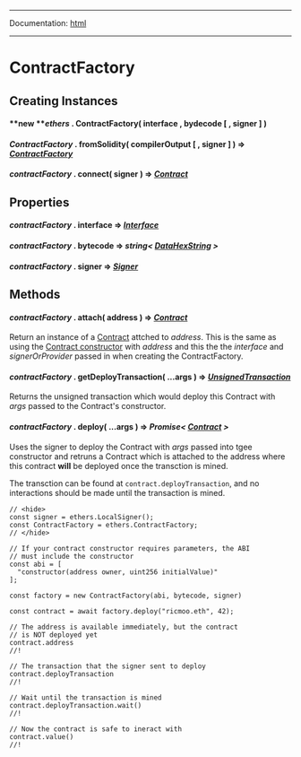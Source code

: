 -----

Documentation: [html](https://docs-beta.ethers.io/)

-----

ContractFactory
===============

Creating Instances
------------------

#### **new ***ethers* . **ContractFactory**( interface , bydecode [ , signer ] )



#### *ContractFactory* . **fromSolidity**( compilerOutput [ , signer ] ) => *[ContractFactory](/api/contract/contract-factory/)*



#### *contractFactory* . **connect**( signer ) => *[Contract](/api/contract/contract/)*



Properties
----------

#### *contractFactory* . **interface** => *[Interface](/api/utils/abi/interface/)*



#### *contractFactory* . **bytecode** => *string< [DataHexString](/api/utils/bytes/#DataHexString) >*



#### *contractFactory* . **signer** => *[Signer](/api/signer/#Signer)*



Methods
-------

#### *contractFactory* . **attach**( address ) => *[Contract](/api/contract/contract/)*

Return an instance of a [Contract](/api/contract/contract/) attched to *address*. This is the same as using the [Contract constructor](/api/contract/contract/#contract--creating) with *address* and this the the *interface* and *signerOrProvider* passed in when creating the ContractFactory.


#### *contractFactory* . **getDeployTransaction**( ...args ) => *[UnsignedTransaction](/api/utils/transactions/#UnsignedTransaction)*

Returns the unsigned transaction which would deploy this Contract with *args* passed to the Contract's constructor.


#### *contractFactory* . **deploy**( ...args ) => *Promise< [Contract](/api/contract/contract/) >*

Uses the signer to deploy the Contract with *args* passed into tgee constructor and retruns a Contract which is attached to the address where this contract **will** be deployed once the transction is mined.

The transction can be found at `contract.deployTransaction`, and no interactions should be made until the transaction is mined.


```
// <hide>
const signer = ethers.LocalSigner();
const ContractFactory = ethers.ContractFactory;
// </hide>

// If your contract constructor requires parameters, the ABI
// must include the constructor
const abi = [
  "constructor(address owner, uint256 initialValue)"
];

const factory = new ContractFactory(abi, bytecode, signer)

const contract = await factory.deploy("ricmoo.eth", 42);

// The address is available immediately, but the contract
// is NOT deployed yet
contract.address
//!

// The transaction that the signer sent to deploy
contract.deployTransaction
//!

// Wait until the transaction is mined
contract.deployTransaction.wait()
//!

// Now the contract is safe to ineract with
contract.value()
//!
```

